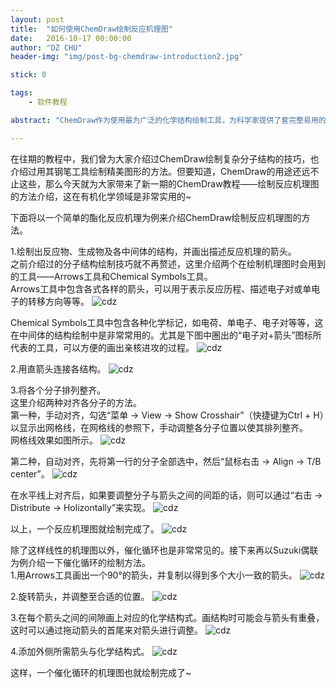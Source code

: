 ```yaml
---
layout: post
title:  "如何使用ChemDraw绘制反应机理图"
date:   2016-10-17 00:00:00
author: "DZ CHU"
header-img: "img/post-bg-chemdraw-introduction2.jpg"

stick: 0

tags: 
    - 软件教程

abstract: "ChemDraw作为使用最为广泛的化学结构绘制工具，为科学家提供了套完整易用的绘图解决方案，成为化学和生物学家的必备使用工具。本篇教你如何使用ChemDraw绘制出反应机理图。"

---
```


在往期的教程中，我们曾为大家介绍过ChemDraw绘制复杂分子结构的技巧，也介绍过用其钢笔工具绘制精美图形的方法。但要知道，ChemDraw的用途还远不止这些，那么今天就为大家带来了新一期的ChemDraw教程——绘制反应机理图的方法介绍，这在有机化学领域是非常实用的~

下面将以一个简单的酯化反应机理为例来介绍ChemDraw绘制反应机理图的方法。

1.绘制出反应物、生成物及各中间体的结构，并画出描述反应机理的箭头。<br/>
之前介绍过的分子结构绘制技巧就不再赘述，这里介绍两个在绘制机理图时会用到的工具——Arrows工具和Chemical Symbols工具。<br/>
Arrows工具中包含各式各样的箭头，可以用于表示反应历程、描述电子对或单电子的转移方向等等。
![cdz](/img/in-post/2016-10-17-chemdraw-introduction2/1.png)

Chemical Symbols工具中包含各种化学标记，如电荷、单电子、电子对等等，这在中间体的结构绘制中是非常常用的。尤其是下图中圈出的“电子对+箭头”图标所代表的工具，可以方便的画出亲核进攻的过程。
![cdz](/img/in-post/2016-10-17-chemdraw-introduction2/2.png)

2.用直箭头连接各结构。
![cdz](/img/in-post/2016-10-17-chemdraw-introduction2/3.png)

3.将各个分子排列整齐。<br/>
这里介绍两种对齐各分子的方法。<br/>
第一种，手动对齐，勾选“菜单 → View → Show Crosshair”（快捷键为Ctrl + H）以显示出网格线，在网格线的参照下，手动调整各分子位置以使其排列整齐。<br/>
网格线效果如图所示。
![cdz](/img/in-post/2016-10-17-chemdraw-introduction2/4.png)

第二种，自动对齐，先将第一行的分子全部选中，然后“鼠标右击 → Align → T/B center”。
![cdz](/img/in-post/2016-10-17-chemdraw-introduction2/5.png)

在水平线上对齐后，如果要调整分子与箭头之间的间距的话，则可以通过“右击 → Distribute → Holizontally”来实现。
![cdz](/img/in-post/2016-10-17-chemdraw-introduction2/6.png)

以上，一个反应机理图就绘制完成了。
![cdz](/img/in-post/2016-10-17-chemdraw-introduction2/7.png)

除了这样线性的机理图以外，催化循环也是非常常见的。接下来再以Suzuki偶联为例介绍一下催化循环的绘制方法。<br/>
1.用Arrows工具画出一个90°的箭头，并复制以得到多个大小一致的箭头。
![cdz](/img/in-post/2016-10-17-chemdraw-introduction2/8.png)

2.旋转箭头，并调整至合适的位置。
![cdz](/img/in-post/2016-10-17-chemdraw-introduction2/9.png)

3.在每个箭头之间的间隙画上对应的化学结构式。画结构时可能会与箭头有重叠，这时可以通过拖动箭头的首尾来对箭头进行调整。
![cdz](/img/in-post/2016-10-17-chemdraw-introduction2/10.png)

4.添加外侧所需箭头与化学结构式。
![cdz](/img/in-post/2016-10-17-chemdraw-introduction2/11.png)

这样，一个催化循环的机理图也就绘制完成了~
